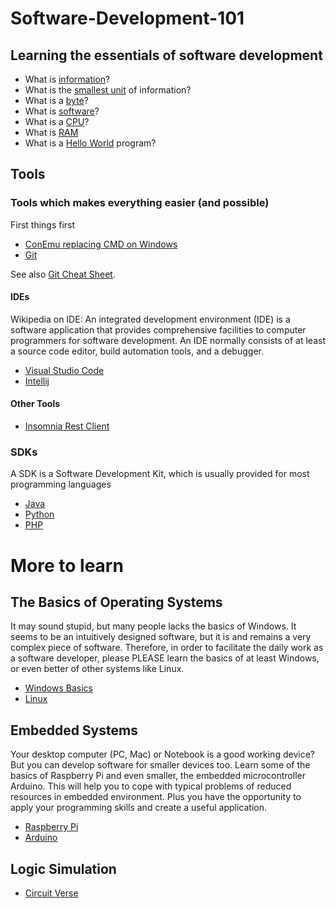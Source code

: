 # Software-Development-101
## Learning the essentials of software development
- What is [information](https://en.wikipedia.org/wiki/Information)?
- What is the [smallest unit](https://en.wikipedia.org/wiki/Bit) of information?
- What is a [byte](https://en.wikipedia.org/wiki/Byte)?
- What is [software](https://en.wikipedia.org/wiki/Software)?
- What is a [CPU](https://en.wikipedia.org/wiki/Central_processing_unit)?
- What is [RAM](https://en.wikipedia.org/wiki/Random-access_memory)
- What is a [Hello World](https://en.wikipedia.org/wiki/%22Hello,_World!%22_program) program?

## Tools
### Tools which makes everything easier (and possible)
First things first
- [ConEmu replacing CMD on Windows](https://conemu.github.io/)
- [Git](https://git-scm.com/downloads)

See also [Git Cheat Sheet](https://github.github.com/training-kit/downloads/github-git-cheat-sheet.pdf).

#### IDEs
Wikipedia on IDE: An integrated development environment (IDE) is a software application that provides comprehensive facilities to computer programmers for software development. An IDE normally consists of at least a source code editor, build automation tools, and a debugger.

- [Visual Studio Code](https://code.visualstudio.com/download)
- [Intellij](https://www.jetbrains.com/idea/download/#section=windows)

#### Other Tools
- [Insomnia Rest Client](https://insomnia.rest/download/)

### SDKs
A SDK is a Software Development Kit, which is usually provided for most programming languages

- [Java](https://www.oracle.com/technetwork/java/javase/downloads/jdk11-downloads-5066655.html)
- [Python](https://www.python.org/downloads/)
- [PHP](https://www.apachefriends.org/download.html)

# More to learn
## The Basics of Operating Systems
It may sound stupid, but many people lacks the basics of Windows. It seems to be an intuitively designed software, but it is and remains a very complex piece of software. Therefore, in order to facilitate the daily work as a software developer, please PLEASE learn the basics of at least Windows, or even better of other systems like Linux.

- [Windows Basics](https://edu.gcfglobal.org/en/windowsbasics/working-with-files/1/)
- [Linux](https://maker.pro/linux/tutorial/basic-linux-commands-for-beginners)

## Embedded Systems
Your desktop computer (PC, Mac) or Notebook is a good working device? But you can develop software for smaller devices too. Learn some of the basics of Raspberry Pi and even smaller, the embedded microcontroller Arduino. This will help you to cope with typical problems of reduced resources in embedded environment. Plus you have the opportunity to apply your programming skills and create a useful application.

- [Raspberry Pi](https://www.raspberrypi.org/)
- [Arduino](https://www.arduino.cc/)

## Logic Simulation
- [Circuit Verse](https://circuitverse.org/users/7315/projects/20305)
